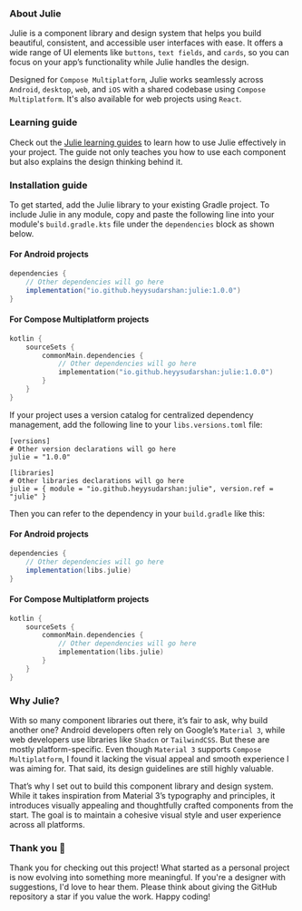 ### About Julie

Julie is a component library and design system that helps you build beautiful, consistent, and
accessible user interfaces with ease. It offers a wide range of UI elements like `buttons`, `text
fields`, and `cards`, so you can focus on your app’s functionality while Julie handles the design.

Designed for `Compose Multiplatform`, Julie works seamlessly across `Android`, `desktop`, `web`, and
`iOS` with a shared codebase using `Compose Multiplatform`. It's also available for web projects
using `React`.

### Learning guide

Check out the [Julie learning guides](http://heyysudarshan.github.io/julie/learn-julie) to learn how
to use Julie effectively in your project. The guide not only teaches you how to use each component
but also explains the design thinking behind it.

### Installation guide

To get started, add the Julie library to your existing Gradle project. To include Julie in any
module, copy and paste the following line into your module's `build.gradle.kts` file under the
`dependencies` block as shown below.

#### For Android projects

```groovy
dependencies {
    // Other dependencies will go here
    implementation("io.github.heyysudarshan:julie:1.0.0")
}
```

#### For Compose Multiplatform projects

```kotlin
kotlin {
    sourceSets {
        commonMain.dependencies {
            // Other dependencies will go here
            implementation("io.github.heyysudarshan:julie:1.0.0")
        }
    }
}  
```

If your project uses a version catalog for centralized dependency management, add the following line
to your `libs.versions.toml` file:

```
[versions]
# Other version declarations will go here
julie = "1.0.0"

[libraries]
# Other libraries declarations will go here
julie = { module = "io.github.heyysudarshan:julie", version.ref = "julie" }
```

Then you can refer to the dependency in your `build.gradle` like this:

#### For Android projects

```groovy
dependencies {
    // Other dependencies will go here
    implementation(libs.julie)
}
```

#### For Compose Multiplatform projects

```kotlin
kotlin {
    sourceSets {
        commonMain.dependencies {
            // Other dependencies will go here
            implementation(libs.julie)
        }
    }
}  
```

### Why Julie?

With so many component libraries out there, it’s fair to ask, why build another one? Android
developers often rely on Google’s `Material 3`, while web developers use libraries like `Shadcn` or
`TailwindCSS`. But these are mostly platform-specific. Even though `Material 3` supports
`Compose Multiplatform`, I found it lacking the visual appeal and smooth experience I was aiming
for. That said, its design guidelines are still highly valuable.

That’s why I set out to build this component library and design system. While it takes inspiration
from Material 3’s typography and principles, it introduces visually appealing and thoughtfully
crafted components from the start. The goal is to maintain a cohesive visual style and user
experience across all platforms.

### Thank you 🙌

Thank you for checking out this project! What started as a personal project is now evolving into
something more meaningful. If you're a designer with suggestions, I'd love to hear them. Please
think about giving the GitHub repository a star if you value the work. Happy coding!